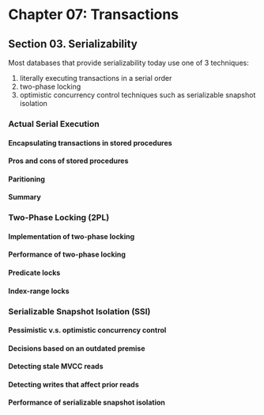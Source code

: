 # Chapter 07: Transactions

## Section 03. Serializability

Most databases that provide serializability today use one of 3 techniques:

1. literally executing transactions in a serial order
2. two-phase locking
3. optimistic concurrency control techniques such as serializable snapshot isolation

### Actual Serial Execution

#### Encapsulating transactions in stored procedures

#### Pros and cons of stored procedures

#### Paritioning

#### Summary

### Two-Phase Locking (2PL)

#### Implementation of two-phase locking

#### Performance of two-phase locking

#### Predicate locks

#### Index-range locks

### Serializable Snapshot Isolation (SSI)

#### Pessimistic v.s. optimistic concurrency control

#### Decisions based on an outdated premise

#### Detecting stale MVCC reads

#### Detecting writes that affect prior reads

#### Performance of serializable snapshot isolation
